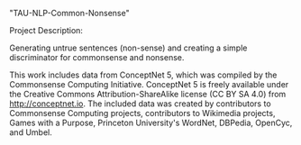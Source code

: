 "TAU-NLP-Common-Nonsense" 

Project Description: 

Generating untrue sentences (non-sense) and creating a simple discriminator for commonsense and nonsense. 

This work includes data from ConceptNet 5, which was compiled by the Commonsense Computing Initiative. ConceptNet 5 is freely available under the Creative Commons Attribution-ShareAlike license (CC BY SA 4.0) from http://conceptnet.io. The included data was created by contributors to Commonsense Computing projects, contributors to Wikimedia projects, Games with a Purpose, Princeton University's WordNet, DBPedia, OpenCyc, and Umbel.
